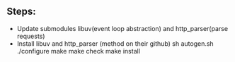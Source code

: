 ## Steps:
- Update submodules libuv(event loop abstraction) and http_parser(parse requests)
- Install libuv and http_parser (method on their github) 
sh autogen.sh
./configure
make
make check
make install